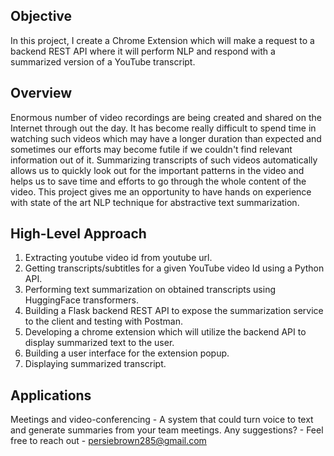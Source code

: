 ## Objective

In this project, I create a Chrome Extension which will make a request to a backend REST API where it will perform NLP and respond with a summarized version of a YouTube transcript.

## Overview

Enormous number of video recordings are being created and shared on the Internet through out the day. It has become really difficult to spend time in watching such videos which may have a longer duration than expected and sometimes our efforts may become futile if we couldn't find relevant information out of it. Summarizing transcripts of such videos automatically allows us to quickly look out for the important patterns in the video and helps us to save time and efforts to go through the whole content of the video. This project gives me an opportunity to have hands on experience with state of the art NLP technique for abstractive text summarization.

## High-Level Approach

1. Extracting youtube video id from youtube url.
2. Getting transcripts/subtitles for a given YouTube video Id using a Python API.
3. Performing text summarization on obtained transcripts using HuggingFace transformers.
4. Building a Flask backend REST API to expose the summarization service to the client and testing with Postman.
5. Developing a chrome extension which will utilize the backend API to display summarized text to the user.
6. Building a user interface for the extension popup.
7. Displaying summarized transcript.


## Applications

Meetings and video-conferencing - A system that could turn voice to text and generate summaries from your team meetings.
Any suggestions? - Feel free to reach out - persiebrown285@gmail.com
